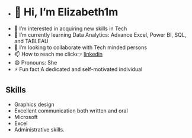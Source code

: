 -	# 👋 Hi, I’m Elizabeth1m
-	👀 I’m interested in acquiring new skills in Tech
- 🌱 I’m currently learning Data Analytics: Advance Excel, Power BI, SQL, and TABLEAU
-	💞️ I’m looking to collaborate with Tech minded persons
-	📫 How to reach me click👉 [linkedin](https://www.linkedin.com/in/elizabeth-tolulope-b13b76232)
-	😄 Pronouns: She
-	⚡ Fun fact A dedicated and self-motivated individual
<!---
Elizabeth1m/Elizabeth1m is a ✨ special ✨ repository because its `README.md` (this file) appears on your GitHub profile.
You can click the Preview link to take a look at your changes.
--->
## Skills
- Graphics design
- Excellent communication both written and oral
- Microsoft
- Excel
- Administrative skills.
